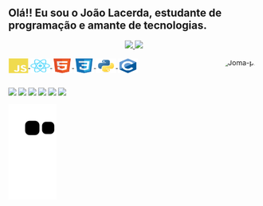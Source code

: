 ## Olá!! Eu sou o João Lacerda, estudante de programação e amante de tecnologias.
<div align="center">
  <a href="https://github.com/Jomavilla">
  <img height="180em" src="https://github-readme-stats.vercel.app/api?username=Jomavilla&show_icons=true&theme=vue-dark&include_all_commits=true&count_private=true"/>
  <img height="180em" src="https://github-readme-stats.vercel.app/api/top-langs/?username=Jomavilla&layout=compact&langs_count=7&theme=vue-dark"/>
</div>
<div style="display: inline_block"><br>
  <img align="center" alt="Rafa-Js" height="30" width="40" src="https://raw.githubusercontent.com/devicons/devicon/master/icons/javascript/javascript-plain.svg">
  <img align="center" alt="Joma-React" height="30" width="40" src="https://raw.githubusercontent.com/devicons/devicon/master/icons/react/react-original.svg">
  <img align="center" alt="Joma-HTML" height="30" width="40" src="https://raw.githubusercontent.com/devicons/devicon/master/icons/html5/html5-original.svg">
  <img align="center" alt="Joma-CSS" height="30" width="40" src="https://raw.githubusercontent.com/devicons/devicon/master/icons/css3/css3-original.svg">
  <img align="center" alt="Joma-Python" height="30" width="40" src="https://raw.githubusercontent.com/devicons/devicon/master/icons/python/python-original.svg">
  <img align="center" alt="Joma-C" height="30" width="40" src="https://raw.githubusercontent.com/devicons/devicon/master/icons/c/c-original.svg">
  <img align="right" alt="Joma-pic" height="150" style="border-radius:50px;" src="https://picrew.me/shareImg/org/202206/41153_vQ0Dysy0.png?width=676&height=676">
</div>
  
  ##
 
<div> 
  <a href="https://www.youtube.com/channel/UCINgGqyN5CoRva4T1WKt0Dw"_blank"><img src="https://img.shields.io/badge/YouTube-FF0000?style=for-the-badge&logo=youtube&logoColor=white" target="_blank"></a>
  <a href="https://instagram.com/jomavilla_" target="_blank"><img src="https://img.shields.io/badge/-Instagram-%23E4405F?style=for-the-badge&logo=instagram&logoColor=white" target="_blank"></a>
 	<a href="https://www.twitch.tv/jomavilla" target="_blank"><img src="https://img.shields.io/badge/Twitch-9146FF?style=for-the-badge&logo=twitch&logoColor=white" target="_blank"></a>
 <a href="discordapp.com/users/248082659790553088" target="_blank"><img src="https://img.shields.io/badge/Discord-7289DA?style=for-the-badge&logo=discord&logoColor=white" target="_blank"></a> 
  <a href = "j.marcosvidallacerda@hotmail.com"><img src="https://img.shields.io/badge/Microsoft_Outlook-0078D4?style=for-the-badge&logo=microsoft-outlook&logoColor=white"></a>
  <a href="https://www.linkedin.com/in/jo%C3%A3o-marcos-vida-lacerda-258977214/" target="_blank"><img src="https://img.shields.io/badge/-LinkedIn-%230077B5?style=for-the-badge&logo=linkedin&logoColor=white" target="_blank"></a> 
 
  ![Snake animation](https://github.com/Jomavilla/Jomavilla/blob/output/github-contribution-grid-snake.svg)
 
</div>
